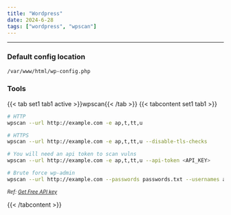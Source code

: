 ```yaml
---
title: "Wordpress"
date: 2024-6-28
tags: ["wordpress", "wpscan"]
---
```


---
### Default config location

<div>

```bash
/var/www/html/wp-config.php
```

</div>

### Tools

{{< tab set1 tab1 active >}}wpscan{{< /tab >}}
{{< tabcontent set1 tab1 >}}

<div>

```bash
# HTTP
wpscan --url http://example.com -e ap,t,tt,u
```

```bash
# HTTPS
wpscan --url http://example.com -e ap,t,tt,u --disable-tls-checks
```

```bash
# You will need an api token to scan vulns
wpscan --url http://example.com -e ap,t,tt,u --api-token <API_KEY>
```

```bash
# Brute force wp-admin
wpscan --url http://example.com --passwords passwords.txt --usernames admin
```

</div>

<small>*Ref: [Get Free API key](https://wpscan.com/)*</small>

{{< /tabcontent >}}

<br>